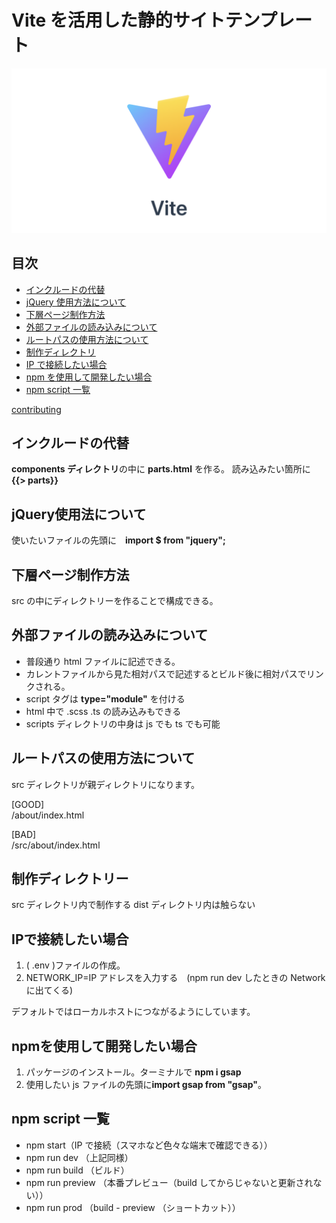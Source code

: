 # Vite を活用した静的サイトテンプレート

![viteロゴ](./src/images/vite.png)

## 目次

- [インクルードの代替](#include)
- [jQuery 使用方法について](#jquery)
- [下層ページ制作方法](#sub-page)
- [外部ファイルの読み込みについて](#other-file)
- [ルートパスの使用方法について](#root-path)
- [制作ディレクトリ](#src)
- [IP で接続したい場合](#ip)
- [npm を使用して開発したい場合](#npm)
- [npm script 一覧](#npm-script)

[contributing](https://github.com/koyo-code/vite/blob/main/CONTRIBUTING.md)

<h2 id="include">インクルードの代替</h2>

**components ディレクトリ**の中に **parts.html** を作る。
読み込みたい箇所に **{{> parts}}**

<h2 id="jquery">jQuery使用法について</h2>

使いたいファイルの先頭に　**import $ from "jquery";**

<h2 id="sub-page">下層ページ制作方法</h2>

src の中にディレクトリーを作ることで構成できる。

<h2 id="other-file">外部ファイルの読み込みについて</h2>

- 普段通り html ファイルに記述できる。
- カレントファイルから見た相対パスで記述するとビルド後に相対パスでリンクされる。
- script タグは **type="module"** を付ける
- html 中で .scss .ts の読み込みもできる
- scripts ディレクトリの中身は js でも ts でも可能

<h2 id="root-path">ルートパスの使用方法について</h2>

src ディレクトリが親ディレクトリになります。

[GOOD]<br>
/about/index.html

[BAD]<br>
/src/about/index.html

<h2 id="src">制作ディレクトリー</h2>

src ディレクトリ内で制作する
dist ディレクトリ内は触らない

<h2 id="ip">IPで接続したい場合</h2>

1. ( .env )ファイルの作成。
2. NETWORK_IP=IP アドレスを入力する　(npm run dev したときの Network に出てくる)

デフォルトではローカルホストにつながるようにしています。

<h2 id="npm">npmを使用して開発したい場合</h2>

1. パッケージのインストール。ターミナルで **npm i gsap**
2. 使用したい js ファイルの先頭に**import gsap from "gsap"**。

<h2 id="npm-script">npm script 一覧</h2>

- npm start（IP で接続（スマホなど色々な端末で確認できる））
- npm run dev （上記同様）
- npm run build （ビルド）
- npm run preview （本番プレビュー（build してからじゃないと更新されない））
- npm run prod （build - preview （ショートカット））
